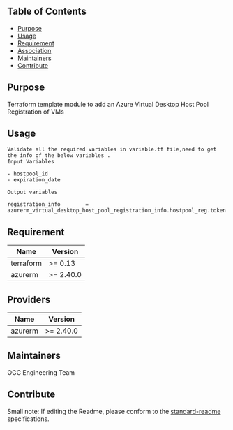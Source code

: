 ## Table of Contents

- [Purpose](#purpose)
- [Usage](#usage)
- [Requirement](#requirement)
- [Association](#association)
- [Maintainers](#maintainers)
- [Contribute](#contribute)

## Purpose 
Terraform template module to add an Azure Virtual Desktop Host Pool Registration of VMs

## Usage
```
Validate all the required variables in variable.tf file,need to get the info of the below variables .
Input Variables 

- hostpool_id
- expiration_date

Output variables 

registration_info        = azurerm_virtual_desktop_host_pool_registration_info.hostpool_reg.token 

```
## Requirement 

Name | Version
-----|--------
terraform | >= 0.13
azurerm | >= 2.40.0

## Providers

| Name | Version |
|------|---------|
azurerm | >= 2.40.0


## Maintainers
OCC Engineering Team


## Contribute
Small note: If editing the Readme, please conform to the [standard-readme](https://github.com/optum-connect/Standard-readme-protocol-OCC) specifications.

